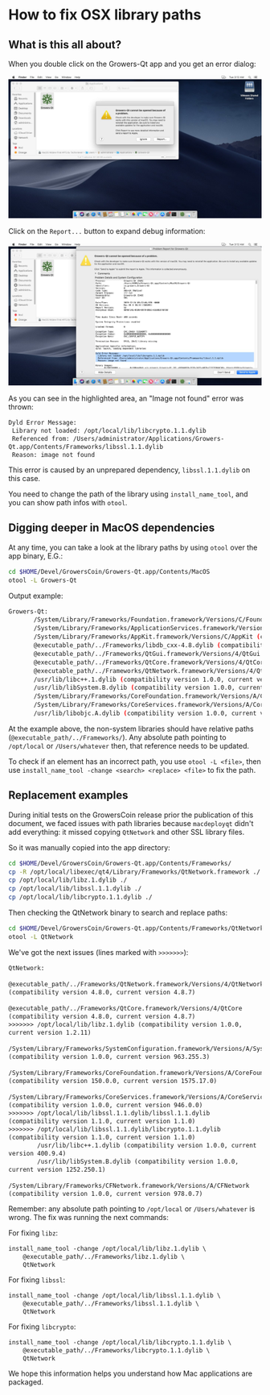 
How to fix OSX library paths
============================

What is this all about?
-----------------------

When you double click on the Growers-Qt app and you get an error dialog:

![OSX Launch error 1](screenshots/osx_launch_error1.jpg)

Click on the `Report...` button to expand debug information:

![OSX Launch error 2](screenshots/osx_launch_error2.jpg)

As you can see in the highlighted area, an "Image not found" error was thrown:

```
Dyld Error Message:
 Library not loaded: /opt/local/lib/libcrypto.1.1.dylib
 Referenced from: /Users/administrator/Applications/Growers-Qt.app/Contents/Frameworks/libssl.1.1.dylib
 Reason: image not found
```

This error is caused by an unprepared dependency, `libssl.1.1.dylib` on this case.

You need to change the path of the library using `install_name_tool`, and you can
show path infos with `otool`.

Digging deeper in MacOS dependencies
------------------------------------

At any time, you can take a look at the library paths by using `otool` over the app binary, E.G.:

```sh
cd $HOME/Devel/GrowersCoin/Growers-Qt.app/Contents/MacOS
otool -L Growers-Qt
```

Output example:

```sh
Growers-Qt:
       /System/Library/Frameworks/Foundation.framework/Versions/C/Foundation (compatibility version 300.0.0, current version 1575.17.0)
       /System/Library/Frameworks/ApplicationServices.framework/Versions/A/ApplicationServices (compatibility version 1.0.0, current version 50.1.0)
       /System/Library/Frameworks/AppKit.framework/Versions/C/AppKit (compatibility version 45.0.0, current version 1671.60.107)
       @executable_path/../Frameworks/libdb_cxx-4.8.dylib (compatibility version 0.0.0, current version 0.0.0)
       @executable_path/../Frameworks/QtGui.framework/Versions/4/QtGui (compatibility version 4.8.0, current version 4.8.7)
       @executable_path/../Frameworks/QtCore.framework/Versions/4/QtCore (compatibility version 4.8.0, current version 4.8.7)
       @executable_path/../Frameworks/QtNetwork.framework/Versions/4/QtNetwork (compatibility version 4.8.0, current version 4.8.7)
       /usr/lib/libc++.1.dylib (compatibility version 1.0.0, current version 400.9.4)
       /usr/lib/libSystem.B.dylib (compatibility version 1.0.0, current version 1252.250.1)
       /System/Library/Frameworks/CoreFoundation.framework/Versions/A/CoreFoundation (compatibility version 150.0.0, current version 1575.17.0)
       /System/Library/Frameworks/CoreServices.framework/Versions/A/CoreServices (compatibility version 1.0.0, current version 946.0.0)
       /usr/lib/libobjc.A.dylib (compatibility version 1.0.0, current version 228.0.0)
```

At the example above, the non-system libraries should have relative paths (`@executable_path/../Frameworks/`).
Any absolute path pointing to `/opt/local` or `/Users/whatever` then, that reference needs to be updated.

To check if an element has an incorrect path, you use `otool -L <file>`, then use
`install_name_tool -change <search> <replace> <file>` to fix the path.

Replacement examples
--------------------

During initial tests on the GrowersCoin release prior the publication of this document,
we faced issues with path libraries because `macdeployqt` didn't add everything:
it missed copying `QtNetwork` and other SSL library files.

So it was manually copied into the app directory:

```sh
cd $HOME/Devel/GrowersCoin/Growers-Qt.app/Contents/Frameworks/
cp -R /opt/local/libexec/qt4/Library/Frameworks/QtNetwork.framework ./
cp /opt/local/lib/libz.1.dylib ./
cp /opt/local/lib/libssl.1.1.dylib ./
cp /opt/local/lib/libcrypto.1.1.dylib ./
```

Then checking the QtNetwork binary to search and replace paths:

```sh
cd $HOME/Devel/GrowersCoin/Growers-Qt.app/Contents/Frameworks/QtNetwork.framework/Versions/4/
otool -L QtNetwork
```

We've got the next issues (lines marked with `>>>>>>>`):

```
QtNetwork:
        @executable_path/../Frameworks/QtNetwork.framework/Versions/4/QtNetwork (compatibility version 4.8.0, current version 4.8.7)
        @executable_path/../Frameworks/QtCore.framework/Versions/4/QtCore (compatibility version 4.8.0, current version 4.8.7)
>>>>>>> /opt/local/lib/libz.1.dylib (compatibility version 1.0.0, current version 1.2.11)
        /System/Library/Frameworks/SystemConfiguration.framework/Versions/A/SystemConfiguration (compatibility version 1.0.0, current version 963.255.3)
        /System/Library/Frameworks/CoreFoundation.framework/Versions/A/CoreFoundation (compatibility version 150.0.0, current version 1575.17.0)
        /System/Library/Frameworks/CoreServices.framework/Versions/A/CoreServices (compatibility version 1.0.0, current version 946.0.0)
>>>>>>> /opt/local/lib/libssl.1.1.dylib/libssl.1.1.dylib (compatibility version 1.1.0, current version 1.1.0)
>>>>>>> /opt/local/lib/libssl.1.1.dylib/libcrypto.1.1.dylib (compatibility version 1.1.0, current version 1.1.0)
        /usr/lib/libc++.1.dylib (compatibility version 1.0.0, current version 400.9.4)
        /usr/lib/libSystem.B.dylib (compatibility version 1.0.0, current version 1252.250.1)
        /System/Library/Frameworks/CFNetwork.framework/Versions/A/CFNetwork (compatibility version 1.0.0, current version 978.0.7)
```

Remember: any absolute path pointing to `/opt/local` or `/Users/whatever` is wrong.
The fix was running the next commands:

For fixing `libz`:
```
install_name_tool -change /opt/local/lib/libz.1.dylib \
    @executable_path/../Frameworks/libz.1.dylib \
    QtNetwork
```

For fixing `libssl`:
```
install_name_tool -change /opt/local/lib/libssl.1.1.dylib \
    @executable_path/../Frameworks/libssl.1.1.dylib \
    QtNetwork
```

For fixing `libcrypto`:
```    
install_name_tool -change /opt/local/lib/libcrypto.1.1.dylib \
    @executable_path/../Frameworks/libcrypto.1.1.dylib \
    QtNetwork
```

We hope this information helps you understand how Mac applications are packaged.
